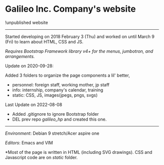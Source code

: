 # Galileo Inc. Company's website
!unpublished website

---

Started developing on 2018 February 3 (Thu) and worked on until March 9 (Fri) to learn about HTML, CSS and JS.

*Requires Bootstrap Framework library v4+ for the menus, jumbotron, and arrangements.*

Update on 2020-09-28: 

Added 3 folders to organize the page components a lil' better,

- personnel: foreign staff, working mother, jp staff
- info: internship, company's calendar, training
- static: CSS, JS, images(jpegs, pngs, svgs)

Last Update on 2022-08-08

- Added .gitignore to ignore Bootstrap folder
- DEL prev repo *galileo_hp* and created this one.

---
*Environment*: Debian 9 stretch/Acer aspire one

*Editors*: Emacs and VIM

*Most of the page is written in HTML (including SVG drawings). CSS and Javascript code are on *static* folder.

